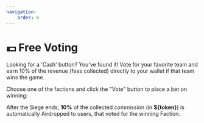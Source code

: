 ```yaml
---
navigation:
    order: 6
---
```


# 💵 Free Voting

<p>Looking for a 'Cash' button? You've found it! Vote for your favorite team and 
earn 10% of the revenue (fees collected) directly to your wallet if that team wins the game.</p>

<div>
Choose one of the factions and click the "Vote" button to place a bet on winning:

<img src="/assets/docs/.gitbook/assets/free_voting.png" alt="">

After the Siege ends, **10%** of the collected commission (in **${token}**) is automatically Airdropped 
to users, that voted for the winning Faction.
</div>